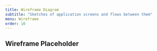 ```yaml
---
title: Wireframe Diagram
subtitle: "Sketches of application screens and flows between them"
menu: Wireframe
order: 10
---
```


## Wireframe Placeholder